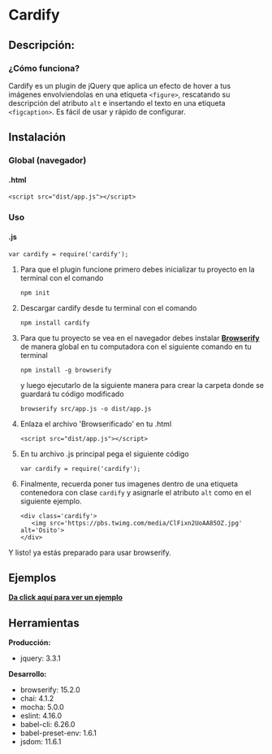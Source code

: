 # Cardify 

## Descripción:

### ¿Cómo funciona?

Cardify es un plugin de jQuery que aplica un efecto de hover a tus imágenes envolviendolas en una etiqueta `<figure>`,   rescatando su descripción del atributo `alt` e insertando el texto en una etiqueta `<figcaption>`. Es fácil de usar y rápido de configurar.

## Instalación

### Global (navegador)

#### .html
```
<script src="dist/app.js"></script>
```
### Uso

#### .js
```
var cardify = require('cardify');
```

1. Para que el plugin funcione primero debes inicializar tu proyecto en la terminal con el comando

   `npm init`

2. Descargar cardify desde tu terminal con el comando

   `npm install cardify`

3. Para que tu proyecto se vea en el navegador debes instalar [**Browserify**](http://browserify.org/) de manera global en tu computadora con el siguiente comando en tu terminal

   `npm install -g browserify`

   y luego ejecutarlo de la siguiente manera para crear la carpeta donde se guardará tu código modificado

   `browserify src/app.js -o dist/app.js`

4. Enlaza el archivo 'Browserificado' en tu .html

   `<script src="dist/app.js"></script>`

4. En tu archivo .js principal pega el siguiente código

   `var cardify = require('cardify');`

5. Finalmente, recuerda poner tus imagenes dentro de una etiqueta contenedora con clase `cardify` y asignarle el atributo `alt` como en el siguiente ejemplo.

   ```
   <div class='cardify'>
      <img src='https://pbs.twimg.com/media/ClFixn2UoAA85OZ.jpg' alt='Osito'>
   </div>

   ```
Y listo! ya estás preparado para usar browserify.

## Ejemplos

   [**Da click aquí para ver un ejemplo**](https://pazautumn.github.io/ejemplocardify/)

## Herramientas

**Producción:**
* jquery: 3.3.1

**Desarrollo:**
* browserify: 15.2.0
* chai: 4.1.2
* mocha: 5.0.0
* eslint: 4.16.0
* babel-cli: 6.26.0
* babel-preset-env: 1.6.1
* jsdom: 11.6.1


